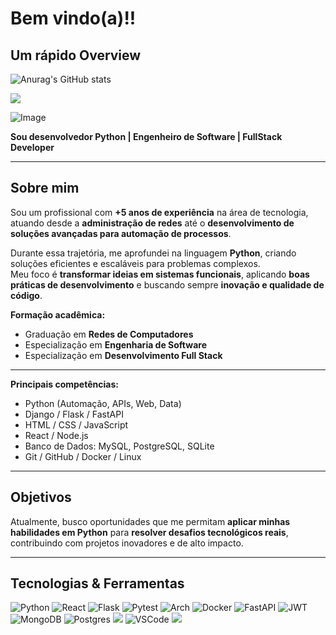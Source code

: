 # Bem vindo(a)!!

## Um rápido Overview

![Anurag's GitHub stats](https://github-readme-stats.vercel.app/api?username=jefersonalmeidah&show_icons=true&theme=radical)


![](https://github-readme-stats.vercel.app/api/top-langs/?username=jefersonalmeidah&layout=compact&langs_count=7&theme=radical)

![Image](https://github.com/user-attachments/assets/702c22b8-8235-47c4-af1d-0b695f108c8e)

**Sou desenvolvedor Python | Engenheiro de Software | FullStack Developer**

---

## Sobre mim

Sou um profissional com **+5 anos de experiência** na área de tecnologia, atuando desde a **administração de redes** até o **desenvolvimento de soluções avançadas para automação de processos**.  

Durante essa trajetória, me aprofundei na linguagem **Python**, criando soluções eficientes e escaláveis para problemas complexos.  
Meu foco é **transformar ideias em sistemas funcionais**, aplicando **boas práticas de desenvolvimento** e buscando sempre **inovação e qualidade de código**.  

**Formação acadêmica:**
- Graduação em **Redes de Computadores**
- Especialização em **Engenharia de Software**
- Especialização em **Desenvolvimento Full Stack**

---

**Principais competências:**
- Python (Automação, APIs, Web, Data)
- Django / Flask / FastAPI  
- HTML / CSS / JavaScript  
- React / Node.js  
- Banco de Dados: MySQL, PostgreSQL, SQLite  
- Git / GitHub / Docker / Linux  

---

## Objetivos

Atualmente, busco oportunidades que me permitam **aplicar minhas habilidades em Python** para **resolver desafios tecnológicos reais**, contribuindo com projetos inovadores e de alto impacto.  

---
    
## Tecnologias & Ferramentas
![Python](https://img.shields.io/badge/python-3670A0?style=for-the-badge&logo=python&logoColor=ffdd54) ![React](https://img.shields.io/badge/react-%2320232a.svg?style=for-the-badge&logo=react&logoColor=%2361DAFB)  ![Flask](https://img.shields.io/badge/flask-%23000.svg?style=for-the-badge&logo=flask&logoColor=white) ![Pytest](https://img.shields.io/badge/pytest-%23ffffff.svg?style=for-the-badge&logo=pytest&logoColor=2f9fe3) ![Arch](https://img.shields.io/badge/Arch%20Linux-1793D1?logo=arch-linux&logoColor=fff&style=for-the-badge) ![Docker](https://img.shields.io/badge/docker-%230db7ed.svg?style=for-the-badge&logo=docker&logoColor=white) ![FastAPI](https://img.shields.io/badge/FastAPI-005571?style=for-the-badge&logo=fastapi) ![JWT](https://img.shields.io/badge/JWT-black?style=for-the-badge&logo=JSON%20web%20tokens) ![MongoDB](https://img.shields.io/badge/MongoDB-%234ea94b.svg?style=for-the-badge&logo=mongodb&logoColor=white) ![Postgres](https://img.shields.io/badge/postgres-%23316192.svg?style=for-the-badge&logo=postgresql&logoColor=white)
![](https://img.shields.io/badge/Postman-FF6C37?style=for-the-badge&logo=Postman&logoColor=white) ![VSCode](https://img.shields.io/badge/VS_Code-007ACC?logo=visual-studio-code&logoColor=white&style=for-the-badge) ![](https://img.shields.io/badge/Git-E34F26?logo=git&logoColor=white&style=for-the-badge)

